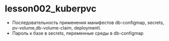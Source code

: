 # lesson002_kuberpvc
- Последовательность применения манифестов db-configmap, secrets, pv-volume,db-volume-claim, deployment\
- Пароль к базе в secrets, переменные среды в db-configmap
